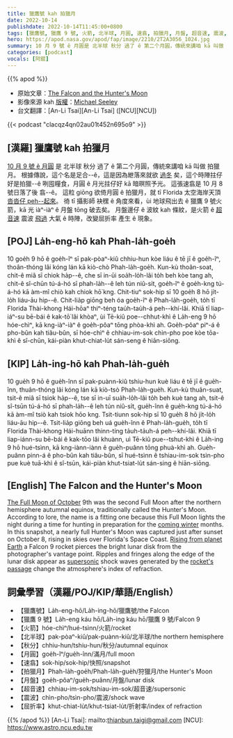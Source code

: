 ```yaml
---
title: 獵鷹號 kah 拍獵月
date: 2022-10-14
publishdate: 2022-10-14T11:45:00+0800
tags: [獵鷹號, 獵鷹 9 號, 火箭, 北半球, 月圓, 速翕, 拍獵月, 月盤, 超音速, 震波, 屈折率, 秋分]
hero: https://apod.nasa.gov/apod/fap/image/2210/2T2A3056_1024.jpg
summary: 10 月 9 號 ê 月圓是 北半球 秋分 過了 ê 第二个月圓，傳統來講咱 kā 叫做 拍獵月。
categories: [podcast]
vocals: [阿錕]
---
```


{{% apod %}}

- 原始文章：[The Falcon and the Hunter's Moon](https://apod.nasa.gov/apod/ap221014.html)
- 影像來源 kah [版權][copyright]：[Michael Seeley](http://www.mseeley.net/)
- 台文翻譯：[An-Li Tsai][An-Li Tsai] ([NCU][NCU])

{{< podcast "clacqz4qn02au01t452n695o9" >}}

## [漢羅] 獵鷹號 kah 拍獵月
[10 月 9 號 ê 月圓][The Full Moon of October] 是 北半球 秋分 過了 ê 第二个月圓，傳統來講咱 kā 叫做 拍獵月。
根據傳說，這个名是足合--ê，這是因為紲落來就欲 [過冬][coming winter] 矣，這个時陣拄仔好是拍獵--ê 咧囤糧食，月圓 ê 月光拄仔好 kā 暗暝照予光。
這張速翕是 10 月 8 號日落了後 翕--ê。
這粒 giōng 欲倚月圓 ê 拍獵月，就 tī Florida 太空海岸天頂 [沓沓仔 peh--起來][Rising from planet Earth]。
徛 tī 攝影師 袂䆀 ê 角度來看，ùi 地球飛出去 ê 獵鷹 9 號火箭，kā 光 iàⁿ-iàⁿ ê 月盤 tōng 破去矣。
月盤邊仔 ê 波紋 kah 條紋，是火箭 ê [超音速][supersonic] 震波 [飛過][rocket's passage] 大氣 ê 時陣，改變屈折率 產生 ê 現象。

## [POJ] La̍h-eng-hō kah Phah-la̍h-goe̍h
10 goe̍h 9 hō ê goe̍h-îⁿ sī pak-pòaⁿ-kiû chhiu-hun kòe liáu ê tē jī ê goe̍h-îⁿ, thoân-thóng lâi kóng lán kā kiò-chò Phah-la̍h-goe̍h.
Kun-kù thoân-soat, chit-ê miâ sī chiok ha̍p--ê, che sī in-ūi soa̍h-lo̍h-lâi to̍h beh kòe tang ah, chit-ê sî-chūn tú-á-hó sī phah-la̍h--ê leh tún niû-si̍t, goe̍h-îⁿ ê goe̍h-kng tú-á-hó kā àm-mî chiò kah chiok hō͘ kng.
Chit-tiuⁿ sok-hip sī 10 goe̍h 8 hō ji̍t-lo̍h liáu-āu hip--ê.
Chit-lia̍p giōng beh óa goe̍h-îⁿ ê Phah-la̍h-goe̍h, to̍h tī Florida Thài-khong Hái-hōaⁿ thiⁿ-téng tau̍h-tau̍h-á peh--khí-lâi.
Khiā tī liap-iáⁿ-su bē-bái ê kak-tō͘ lâi khòaⁿ, ùi Tē-kiû poe--chhut-khì ê La̍h-eng 9 hō hóe-chìⁿ, kā kng-iàⁿ-iàⁿ ê goe̍h-pôaⁿ tōng phòa-khì ah.
Goe̍h-pôaⁿ piⁿ-á ê pho-bûn kah tiâu-bûn, sī hóe-chìⁿ ê chhiau-im-sok chìn-pho poe kòe tōa-khì ê sî-chūn, kái-piàn khut-chiat-lu̍t sán-seng ê hiān-siōng.

## [KIP] La̍h-ing-hō kah Phah-la̍h-gue̍h
10 gue̍h 9 hō ê gue̍h-înn sī pak-puànn-kiû tshiu-hun kuè liáu ê tē jī ê gue̍h-înn, thuân-thóng lâi kóng lán kā kiò-tsò Phah-la̍h-gue̍h.
Kun-kù thuân-suat, tsit-ê miâ sī tsiok ha̍p--ê, tse sī in-uī sua̍h-lo̍h-lâi to̍h beh kuè tang ah, tsit-ê sî-tsūn tú-á-hó sī phah-la̍h--ê leh tún niû-si̍t, gue̍h-înn ê gue̍h-kng tú-á-hó kā àm-mî tsiò kah tsiok hōo kng.
Tsit-tiunn sok-hip sī 10 gue̍h 8 hō ji̍t-lo̍h liáu-āu hip--ê.
Tsit-lia̍p giōng beh uá gue̍h-înn ê Phah-la̍h-gue̍h, to̍h tī Florida Thài-khong Hái-huānn thinn-tíng ta̍uh-ta̍uh-á peh--khí-lâi.
Khiā tī liap-iánn-su bē-bái ê kak-tōo lâi khuànn, uì Tē-kiû pue--tshut-khì ê La̍h-ing 9 hō hué-tsìnn, kā kng-iànn-iànn ê gue̍h-puânn tōng phuà-khì ah.
Gue̍h-puânn pinn-á ê pho-bûn kah tiâu-bûn, sī hué-tsìnn ê tshiau-im-sok tsìn-pho pue kuè tuā-khì ê sî-tsūn, kái-piàn khut-tsiat-lu̍t sán-sing ê hiān-siōng.

## [English] The Falcon and the Hunter's Moon

[The Full Moon of October][The Full Moon of October] 9th was the second Full Moon after the northern hemisphere autumnal equinox, traditionally called the Hunter's Moon.
According to lore, the name is a fitting one because this Full Moon lights the night during a time for hunting in preparation for the [coming winter][coming winter] months.
In this snapshot, a nearly full Hunter's Moon was captured just after sunset on October 8, rising in skies over Florida's Space Coast.
[Rising from planet Earth][Rising from planet Earth] a Falcon 9 rocket pierces the bright lunar disk from the photographer's vantage point.
Ripples and fringes along the edge of the lunar disk appear as [supersonic][supersonic] shock waves generated by the [rocket's passage][rocket's passage] change the atmosphere's index of refraction.

## 詞彙學習（漢羅/POJ/KIP/華語/English）
- 【獵鷹號】La̍h-eng-hō/La̍h-ing-hō/獵鷹號/the Falcon
- 【獵鷹 9 號】La̍h-eng káu hō/La̍h-ing káu hō/獵鷹 9 號/Falcon 9
- 【火箭】hóe-chìⁿ/hué-tsìnn/火箭/rocket
- 【北半球】pak-pòaⁿ-kiû/pak-puànn-kiû/北半球/the northern hemisphere
- 【秋分】chhiu-hun/tshiu-hun/秋分/autumnal equinox
- 【月圓】goe̍h-îⁿ/gue̍h-înn/滿月/full moon
- 【速翕】sok-hip/sok-hip/快照/snapshot
- 【拍獵月】Phah-la̍h-goe̍h/Phah-la̍h-gue̍h/狩獵月/the Hunter's Moon
- 【月盤】goe̍h-pôaⁿ/gue̍h-puânn/月盤/lunar disk
- 【超音速】chhiau-im-sok/tshiau-im-sok/超音速/supersonic
- 【震波】chìn-pho/tsìn-pho/震波/shock wave
- 【屈折率】khut-chiat-lu̍t/khut-tsiat-lu̍t/折射率/index of refraction


{{% /apod %}}
[An-Li Tsai]: mailto:thianbun.taigi@gmail.com
[NCU]: https://www.astro.ncu.edu.tw

[copyright]: https://apod.nasa.gov/apod/fap/lib/about_apod.html#srapply
[License]: https://creativecommons.org/licenses/by/2.0/

[The Full Moon of October]:https://solarsystem.nasa.gov/news/2293/full-moon-guide-october-november-2022/
[coming winter]:https://apod.nasa.gov/apod/ap120120.html
[Rising from planet Earth]:https://www.nasaspaceflight.com/2022/10/spacex-galaxy-33-34/
[supersonic]:https://history.nasa.gov/SP-4219/Chapter3.html
[rocket's passage]:https://www.historyofinformation.com/detail.php?entryid=3714
